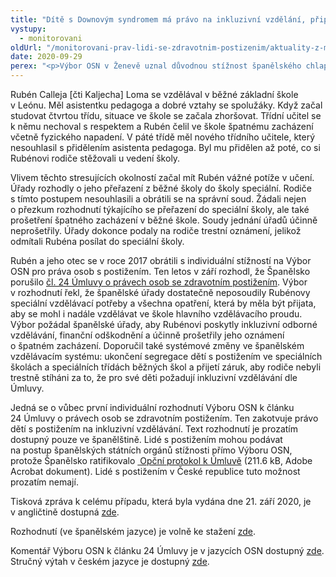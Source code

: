 ```yaml
---
title: "Dítě s Downovým syndromem má právo na inkluzivní vzdělání, připomíná Výbor OSN"
vystupy:
  - monitorovani
oldUrl: "/monitorovani-prav-lidi-se-zdravotnim-postizenim/aktuality-z-monitorovani/aktuality-z-monitorovani-2020/dite-s-downovym-syndromem-ma-pravo-na-inkluzivni-vzdelani-pripomina-vybor-osn/"
date: 2020-09-29
perex: "<p>Výbor OSN v Ženevě uznal důvodnou stížnost španělského chlapce jménem Rubén. Když se Rubén vzdělával již pátým rokem v běžné škole, rozhodly španělské úřady o jeho přeřazení do speciální školy. Zároveň zahájily trestní řízení proti jeho rodičům, které s přeřazením do speciální školy nesouhlasili. Výbor OSN řekl, že došlo k porušení Úmluvy o právech osob se zdravotním postižením. Španělsko musí Rubéna odškodnit, účinně prošetřit všechna jeho obvinění, zajistit mu odborné inkluzivní vzdělávání a ukončit segregaci dětí s postižením ve vzdělávání.</p>"
---
```


<!-- imported from the old website -->

<p>Rubén Calleja [čti Kaljecha] Loma se vzdělával v běžné základní škole v Leónu. Měl asistentku pedagoga a dobré vztahy se spolužáky. Když začal studovat čtvrtou třídu, situace ve škole se začala zhoršovat. Třídní učitel se k němu nechoval s respektem a Rubén čelil ve škole špatnému zacházení včetně fyzického napadení. V páté třídě měl nového třídního učitele, který nesouhlasil s přidělením asistenta pedagoga. Byl mu přidělen až poté, co si Rubénovi rodiče stěžovali u vedení školy. </p> <p>Vlivem těchto stresujících okolností začal mít Rubén vážné potíže v učení. Úřady rozhodly o jeho přeřazení z běžné školy do školy speciální. Rodiče s tímto postupem nesouhlasili a obrátili se na správní soud. Žádali nejen o přezkum rozhodnutí týkajícího se přeřazení do speciální školy, ale také prošetření špatného zacházení v běžné škole. Soudy jednání úřadů účinně neprošetřily. Úřady dokonce podaly na rodiče trestní oznámení, jelikož odmítali Rubéna posílat do speciální školy. </p> <p>Rubén a jeho otec se v roce 2017 obrátili s individuální stížností na Výbor OSN pro práva osob s postižením. Ten letos v září rozhodl, že Španělsko porušilo <a href="/monitorovani-prav-lidi-se-zdravotnim-postizenim/umluva-o-pravech-osob-se-zdravotnim-postizenim/">čl. 24 Úmluvy o právech osob se zdravotním postižením</a>. Výbor v rozhodnutí řekl, že španělské úřady dostatečně neposoudily Rubénovy speciální vzdělávací potřeby a všechna opatření, která by měla být přijata, aby se mohl i nadále vzdělávat ve škole hlavního vzdělávacího proudu. Výbor požádal španělské úřady, aby Rubénovi poskytly inkluzivní odborné vzdělávání, finanční odškodnění a účinně prošetřily jeho oznámení o špatném zacházení. Doporučil také systémové změny ve španělském vzdělávacím systému: ukončení segregace dětí s postižením ve speciálních školách a speciálních třídách běžných škol a přijetí záruk, aby rodiče nebyli trestně stíháni za to, že pro své děti požadují inkluzivní vzdělávání dle Úmluvy.</p> <p>Jedná se o vůbec první individuální rozhodnutí Výboru OSN k článku 24 Úmluvy o právech osob se zdravotním postižením. Ten zakotvuje právo dětí s postižením na inkluzivní vzdělávání. Text rozhodnutí je prozatím dostupný pouze ve španělštině. Lidé s postižením mohou podávat na postup španělských státních orgánů stížnosti přímo Výboru OSN, protože Španělsko ratifikovalo <a title="Otevření do nového okna" href="/uploads-import/CRPD/Umluva-protokol-CJ.pdf" target="_blank"> Opční protokol k Úmluvě</a> (211.6 kB, Adobe Acrobat dokument). Lidé s postižením v České republice tuto možnost prozatím nemají. </p> <p>Tisková zpráva k celému případu, která byla vydána dne 21. září 2020, je v angličtině dostupná <a href="https://www.ohchr.org/EN/NewsEvents/Pages/DisplayNews.aspx?NewsID=26263&amp;LangID=E" target="_blank">zde</a>.</p> <p>Rozhodnutí (ve španělském jazyce) je volně ke stažení <a href="https://tbinternet.ohchr.org/_layouts/15/treatybodyexternal/Download.aspx?symbolno=CRPD/C/23/D/41/2017&amp;Lang=en" target="_blank">zde</a>. </p> <p>Komentář Výboru OSN k článku 24 Úmluvy je v jazycích OSN dostupný <a href="https://tbinternet.ohchr.org/_layouts/15/treatybodyexternal/Download.aspx?symbolno=CRPD/C/GC/4&amp;Lang=en" target="_blank">zde</a>. Stručný výtah v českém jazyce je dostupný <a href="https://www.vlada.cz/assets/ppov/rlp/vybory/pro-prava-ditete/ze-zasedani-vyboru/Vytah-z-Obecneho-komentare-Vyboru-OSN-k-pravu-na-inkluzivni-vzdelavani.pdf" target="_blank">zde</a>.</p>
